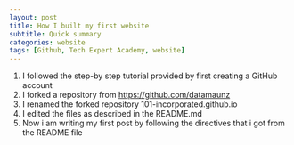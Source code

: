 ```yaml
---
layout: post
title: How I built my first website
subtitle: Quick summary
categories: website
tags: [Github, Tech Expert Academy, website]
---
```



1. I followed the step-by step tutorial provided by first creating a GitHub account
2. I forked a repository from https://github.com/datamaunz
3. I renamed the forked repository 101-incorporated.github.io
4. I edited the files as described in the README.md
5. Now i am writing my first post by following the directives that i got from the README file
